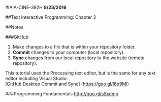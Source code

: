 #IAIA-CINE-392H
**8/23/2016**

##Text
Interactive Programming: Chapter 2   
  
##Notes

###GitHub 
1. Make changes to a file that is within your repository folder.  
2. **Commit** changes to your computer (local repository).  
3. **Sync** changes from our local repository to the website (remote repository). 

This tutorial uses the Processing text editor, but is the same for any text editor including Visual Studio:   
[GitHub Desktop Commit and Sync] (https://goo.gl/I6p9Ml)

###Programming Fundamentals 
http://goo.gl/sSxdmp
